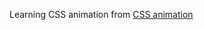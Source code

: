 Learning CSS animation from [CSS animation](https://www.udemy.com/course/css-animation-transitions-and-transforms-creativity-course/)
